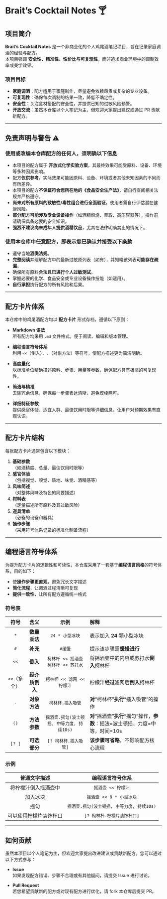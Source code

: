 # Brait’s Cocktail Notes 🍸

## 项目简介

**Brait’s Cocktail Notes** 是一个非商业化的个人鸡尾酒笔记项目，旨在记录家庭调酒的经验与配方。  
本项目强调 **安全性、精准性、性价比与可复现性**，而非追求商业环境中的调制效率或美学效果。

### 项目目标

- **家庭调酒**：配方适用于家庭制作，尽量避免依赖昂贵或复杂的专业设备。
- **可复现性**：确保每次调制的结果一致，降低不确定性。  
- **安全性**：关注食材搭配的安全性，并提供已知的过敏风险预警。  
- **开放交流**：虽然本仓库以个人笔记为主，但欢迎大家提出建议或通过 PR 贡献新配方。

---

## 免责声明与警告 ⚠️

### 使用或改编本仓库配方的任何人，须明确以下信息

- 本项目的配方属于 **开放式化学实验方案**，其最终效果可能受原料、设备、环境等多种因素影响。
- 配方**仅供参考**，实际效果可能因原料、设备、环境或者其他未知因素的不同而有所差异。
- 本项目的配方**不保证符合您所在地的《食品安全生产法》**，请自行查阅相关法规并严格遵守。  
- **尚未对所有原料的致敏性/毒性组合进行全面验证**，使用者需自行评估潜在健康风险。  
- **部分配方可能涉及专业设备操作**（如酒精燃烧、萃取、高压容器等），操作前请确保具备必要的安全知识。  
- **强烈不建议向未成年人提供酒精饮品**，尤其在法律明确禁止的情况下。

### 使用本仓库中任意配方，即表示您已确认并接受以下条款

- 遵守当地**酒类法规**。  
- **完整阅读**并理解配方中的最新过敏原列表（如有），并知晓该列表**可能存在疏漏**。  
- 确保所有原料**合法且已进行个人过敏测试**。  
- 掌握必要的化学、食品安全或专业设备操作技能（如适用）。  
- **自行承担**执行配方的所有风险和后果。

---

## 配方卡片体系

本仓库中的鸡尾酒配方均以 **配方卡片** 形式存档，遵循以下原则：

- **Markdown 语法**  
  所有配方均采用 `.md` 文件格式，便于阅读、编辑和版本管理。

- **编程语言符号体系**  
  利用 `<<`（倒入）、`.`（对象方法）等符号，使配方描述更为简洁明确。

- **高度量化**  
  以标准单位精确描述原料、步骤、用量等参数，确保配方具有极高的可复现性。

- **简洁与精准**  
  去除冗余信息，确保每一步骤表达清晰，避免模棱两可。

- **详细特征参数**  
  提供感官体验、适宜人群、最佳饮用时限等详细信息，让用户对预期效果有直观认识。

---

## 配方卡片结构

每张配方卡片通常包含以下模块：

1. **基础参数**  
    （如酒精度、总量、最佳饮用时限等）
2. **感官体验**  
    （包括视觉、嗅觉、质地、味觉、酒精感等）
3. **风味简述**  
    （对整体风味及特色的简要描述）
4. **材料表**  
    （定量描述所有原料及其过敏风险）
5. **道具清单**  
    （必备的设备和器具）
6. **操作步骤**  
    （采用符号体系记录的标准化制备流程）

---

## 编程语言符号体系

为提升配方卡片的逻辑性和可读性，本仓库采用了一套基于**编程语言风格**的符号体系，目的如下：

- 使**操作步骤更直观**，避免冗长文字描述
- **简化流程**，让调酒过程清晰可复现
- **提供一致性**，让所有配方遵循统一格式

### 符号表

| 符号 | 含义 | 示例 | 解释 |
| :-: | :-: | :-: | :- |
| `*` | **数量乘法** | `24 * 小型冰块` | 表示加入 **24** 颗小型冰块 |
| `#` | **补充** | `#缓慢` | 提示该步骤需**缓慢进行** |
| `<<` | **倒入** | `柯林杯 << 摇酒壶`<br>`柯林杯 << 苏打水` | 将摇酒壶中的内容或苏打水**倒入**柯林杯 |
| `<<`（多个） | **经介质倒入** | `柯林杯 << 滤网 << 柠檬汁` | 柠檬汁**经过**滤网后**倒入**柯林杯 |
| `.` | **对象方法** | `柯林杯.插入吸管` | **对**“柯林杯”**执行**“插入吸管”的操作 |
| `()` | **方法参数** | `摇酒壶.摇匀(波士顿摇, 中等力度, 持续10s)` | **对**“摇酒壶”**执行**“摇匀”操作，**参数**：摇法=波士顿摇，力度=中等，时间=10s |
| `[? ]` | **可选部分** | `[? 柯林杯.插入吸管]` | **该步骤可省略**，不影响配方核心流程 |

### 示例

| **普通文字描述** | **编程语言符号体系** |
|:-:|:-:|
| 将柠檬汁倒入摇酒壶中 | `摇酒壶 << 柠檬汁` |
| 加入冰块 | `摇酒壶 << 8 * 小型冰块` |
| 摇匀 | `摇酒壶.摇匀(波士顿摇, 中等力度, 持续10s)` |
| 可以使用柠檬片装饰杯口 | `[? 柯林杯.柠檬片装饰杯口]` |

---

## 如何贡献

虽然本项目以个人笔记为主，但欢迎大家提出改进建议或贡献新配方。您可以通过以下方式参与：

- **Issue**  
  如果发现配方错误、步骤不合理或有其他疑问，请提交 Issue 进行讨论。

- **Pull Request**  
  若您希望贡献新的配方或对现有配方进行优化，请 fork 本仓库后提交 PR。
